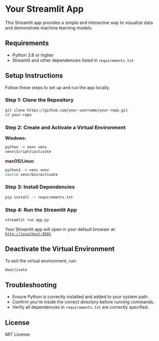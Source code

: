 
# Your Streamlit App

This Streamlit app provides a simple and interactive way to visualize data and demonstrate machine learning models.

## Requirements

- Python 3.8 or higher
- Streamlit and other dependencies listed in `requirements.txt`

## Setup Instructions

Follow these steps to set up and run the app locally.

### Step 1: Clone the Repository
```bash
git clone https://github.com/your-username/your-repo.git
cd your-repo
```

### Step 2: Create and Activate a Virtual Environment

**Windows:**
```bash
python -m venv venv
venv\Scripts\activate
```

**macOS/Linux:**
```bash
python3 -m venv venv
source venv/bin/activate
```

### Step 3: Install Dependencies
```bash
pip install -r requirements.txt
```

### Step 4: Run the Streamlit App
```bash
streamlit run app.py
```

Your Streamlit app will open in your default browser at:  
[`http://localhost:8501`](http://localhost:8501)

## Deactivate the Virtual Environment

To exit the virtual environment, run:
```bash
deactivate
```

## Troubleshooting

- Ensure Python is correctly installed and added to your system path.
- Confirm you're inside the correct directory before running commands.
- Verify all dependencies in `requirements.txt` are correctly specified.

## License

MIT License
